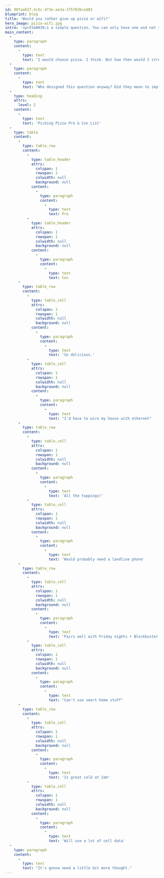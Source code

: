 ```yaml
---
id: 90faa637-4c5c-473e-ae3a-1f57036ced82
blueprint: blog
title: 'Would you rather give up pizza or wifi?'
hero_image: pizza-wifi.jpg
intro: '<p>It&#039;s a simple question. You can only have one and not the other for the rest of your life.</p>'
main_content:
  -
    type: paragraph
    content:
      -
        type: text
        text: 'I would choose pizza. I think. But how then would I stream Teenage Mutant Ninja Turtles? Perhaps a wired ethernet connection to my Apple TV would be an acceptable loophole.'
  -
    type: paragraph
    content:
      -
        type: text
        text: "Who designed this question anyway? Did they mean to imply all internet, or just wireless internet? Wifi is definitely more convenient but I could probably survive just fine wiring my whole house with Cat5. Or Cat6. Or whatever the latest is, it's hard to know anymore."
  -
    type: heading
    attrs:
      level: 2
    content:
      -
        type: text
        text: 'Picking Pizza Pro & Con List'
  -
    type: table
    content:
      -
        type: table_row
        content:
          -
            type: table_header
            attrs:
              colspan: 1
              rowspan: 1
              colwidth: null
              background: null
            content:
              -
                type: paragraph
                content:
                  -
                    type: text
                    text: Pro
          -
            type: table_header
            attrs:
              colspan: 1
              rowspan: 1
              colwidth: null
              background: null
            content:
              -
                type: paragraph
                content:
                  -
                    type: text
                    text: Con
      -
        type: table_row
        content:
          -
            type: table_cell
            attrs:
              colspan: 1
              rowspan: 1
              colwidth: null
              background: null
            content:
              -
                type: paragraph
                content:
                  -
                    type: text
                    text: 'So delicious.'
          -
            type: table_cell
            attrs:
              colspan: 1
              rowspan: 1
              colwidth: null
              background: null
            content:
              -
                type: paragraph
                content:
                  -
                    type: text
                    text: "I'd have to wire my house with ethernet"
      -
        type: table_row
        content:
          -
            type: table_cell
            attrs:
              colspan: 1
              rowspan: 1
              colwidth: null
              background: null
            content:
              -
                type: paragraph
                content:
                  -
                    type: text
                    text: 'All the toppings!'
          -
            type: table_cell
            attrs:
              colspan: 1
              rowspan: 1
              colwidth: null
              background: null
            content:
              -
                type: paragraph
                content:
                  -
                    type: text
                    text: 'Would probably need a landline phone'
      -
        type: table_row
        content:
          -
            type: table_cell
            attrs:
              colspan: 1
              rowspan: 1
              colwidth: null
              background: null
            content:
              -
                type: paragraph
                content:
                  -
                    type: text
                    text: 'Pairs well with Friday nights + Blockbuster Video'
          -
            type: table_cell
            attrs:
              colspan: 1
              rowspan: 1
              colwidth: null
              background: null
            content:
              -
                type: paragraph
                content:
                  -
                    type: text
                    text: "Can't use smart home stuff"
      -
        type: table_row
        content:
          -
            type: table_cell
            attrs:
              colspan: 1
              rowspan: 1
              colwidth: null
              background: null
            content:
              -
                type: paragraph
                content:
                  -
                    type: text
                    text: 'Is great cold at 2am'
          -
            type: table_cell
            attrs:
              colspan: 1
              rowspan: 1
              colwidth: null
              background: null
            content:
              -
                type: paragraph
                content:
                  -
                    type: text
                    text: 'Will use a lot of cell data'
  -
    type: paragraph
    content:
      -
        type: text
        text: "It's gonna need a little bit more thought."
---
```

